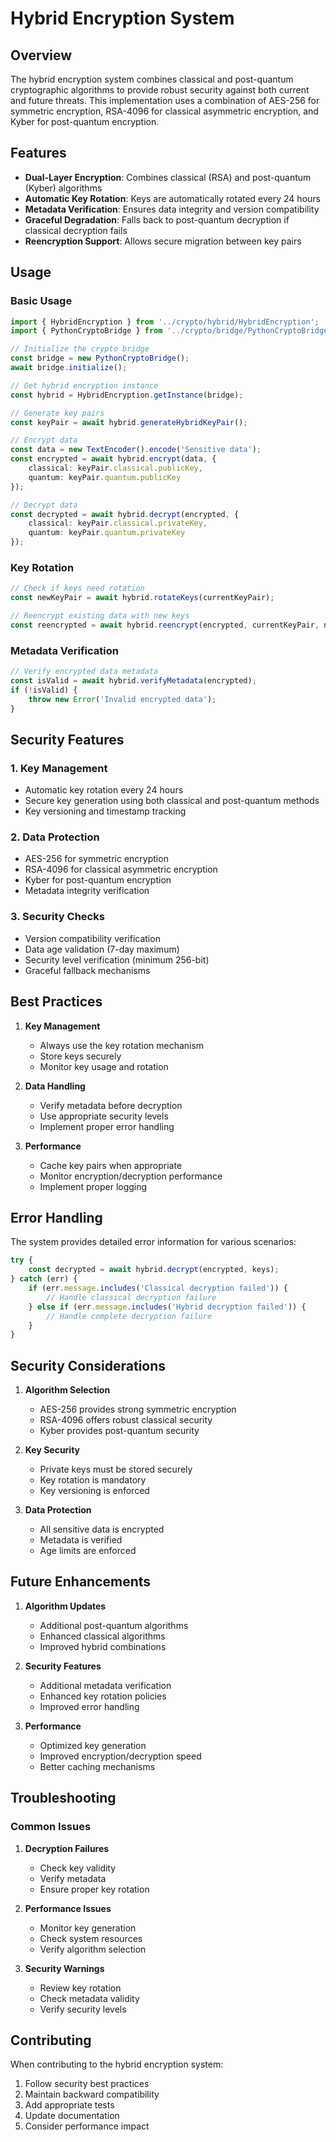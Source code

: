 # Hybrid Encryption System

## Overview

The hybrid encryption system combines classical and post-quantum cryptographic algorithms to provide robust security against both current and future threats. This implementation uses a combination of AES-256 for symmetric encryption, RSA-4096 for classical asymmetric encryption, and Kyber for post-quantum encryption.

## Features

- **Dual-Layer Encryption**: Combines classical (RSA) and post-quantum (Kyber) algorithms
- **Automatic Key Rotation**: Keys are automatically rotated every 24 hours
- **Metadata Verification**: Ensures data integrity and version compatibility
- **Graceful Degradation**: Falls back to post-quantum decryption if classical decryption fails
- **Reencryption Support**: Allows secure migration between key pairs

## Usage

### Basic Usage

```typescript
import { HybridEncryption } from '../crypto/hybrid/HybridEncryption';
import { PythonCryptoBridge } from '../crypto/bridge/PythonCryptoBridge';

// Initialize the crypto bridge
const bridge = new PythonCryptoBridge();
await bridge.initialize();

// Get hybrid encryption instance
const hybrid = HybridEncryption.getInstance(bridge);

// Generate key pairs
const keyPair = await hybrid.generateHybridKeyPair();

// Encrypt data
const data = new TextEncoder().encode('Sensitive data');
const encrypted = await hybrid.encrypt(data, {
    classical: keyPair.classical.publicKey,
    quantum: keyPair.quantum.publicKey
});

// Decrypt data
const decrypted = await hybrid.decrypt(encrypted, {
    classical: keyPair.classical.privateKey,
    quantum: keyPair.quantum.privateKey
});
```

### Key Rotation

```typescript
// Check if keys need rotation
const newKeyPair = await hybrid.rotateKeys(currentKeyPair);

// Reencrypt existing data with new keys
const reencrypted = await hybrid.reencrypt(encrypted, currentKeyPair, newKeyPair);
```

### Metadata Verification

```typescript
// Verify encrypted data metadata
const isValid = await hybrid.verifyMetadata(encrypted);
if (!isValid) {
    throw new Error('Invalid encrypted data');
}
```

## Security Features

### 1. Key Management
- Automatic key rotation every 24 hours
- Secure key generation using both classical and post-quantum methods
- Key versioning and timestamp tracking

### 2. Data Protection
- AES-256 for symmetric encryption
- RSA-4096 for classical asymmetric encryption
- Kyber for post-quantum encryption
- Metadata integrity verification

### 3. Security Checks
- Version compatibility verification
- Data age validation (7-day maximum)
- Security level verification (minimum 256-bit)
- Graceful fallback mechanisms

## Best Practices

1. **Key Management**
   - Always use the key rotation mechanism
   - Store keys securely
   - Monitor key usage and rotation

2. **Data Handling**
   - Verify metadata before decryption
   - Use appropriate security levels
   - Implement proper error handling

3. **Performance**
   - Cache key pairs when appropriate
   - Monitor encryption/decryption performance
   - Implement proper logging

## Error Handling

The system provides detailed error information for various scenarios:

```typescript
try {
    const decrypted = await hybrid.decrypt(encrypted, keys);
} catch (err) {
    if (err.message.includes('Classical decryption failed')) {
        // Handle classical decryption failure
    } else if (err.message.includes('Hybrid decryption failed')) {
        // Handle complete decryption failure
    }
}
```

## Security Considerations

1. **Algorithm Selection**
   - AES-256 provides strong symmetric encryption
   - RSA-4096 offers robust classical security
   - Kyber provides post-quantum security

2. **Key Security**
   - Private keys must be stored securely
   - Key rotation is mandatory
   - Key versioning is enforced

3. **Data Protection**
   - All sensitive data is encrypted
   - Metadata is verified
   - Age limits are enforced

## Future Enhancements

1. **Algorithm Updates**
   - Additional post-quantum algorithms
   - Enhanced classical algorithms
   - Improved hybrid combinations

2. **Security Features**
   - Additional metadata verification
   - Enhanced key rotation policies
   - Improved error handling

3. **Performance**
   - Optimized key generation
   - Improved encryption/decryption speed
   - Better caching mechanisms

## Troubleshooting

### Common Issues

1. **Decryption Failures**
   - Check key validity
   - Verify metadata
   - Ensure proper key rotation

2. **Performance Issues**
   - Monitor key generation
   - Check system resources
   - Verify algorithm selection

3. **Security Warnings**
   - Review key rotation
   - Check metadata validity
   - Verify security levels

## Contributing

When contributing to the hybrid encryption system:

1. Follow security best practices
2. Maintain backward compatibility
3. Add appropriate tests
4. Update documentation
5. Consider performance impact 